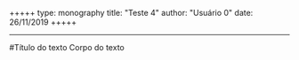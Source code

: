 +++++
type: monography
title: "Teste 4"
author: "Usuário 0"
date: 26/11/2019
+++++
*****
#Título do texto
Corpo do texto